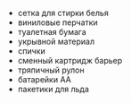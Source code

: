 - сетка для стирки белья
- виниловые перчатки
- туалетная бумага
- укрывной материал
- спички
- сменный картридж барьер
- тряпичный рулон
- батарейки АА
- пакетики для льда